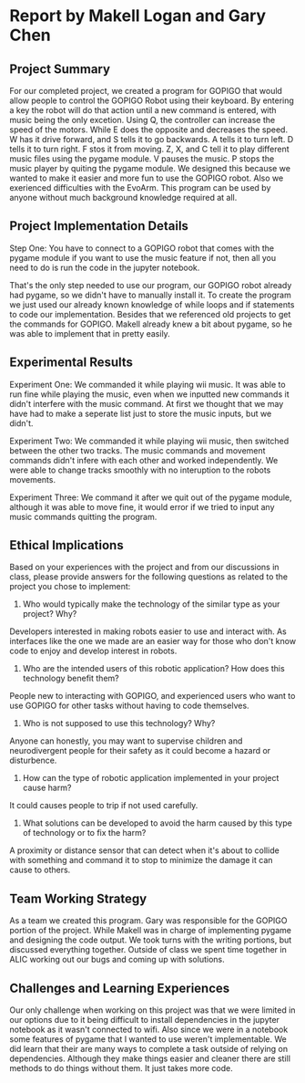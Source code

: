 # Report by Makell Logan and Gary Chen

## Project Summary

For our completed project, we created a program for GOPIGO that would allow people to control the GOPIGO Robot using their keyboard. By entering a key the robot will do that action until a new command is entered, with music being the only excetion. Using Q, the controller can increase the speed of the motors. While E does the opposite and decreases the speed. W has it drive forward, and S tells it to go backwards. A tells it to turn left. D tells it to turn right. F stos it from moving. Z, X, and C tell it to play different music files using the pygame module. V pauses the music. P stops the music player by quiting the pygame module. We designed this because we wanted to make it easier and more fun to use the GOPIGO robot. Also we exerienced difficulties with the EvoArm. This program can be used by anyone without much background knowledge required at all. 

## Project Implementation Details

Step One: You have to connect to a GOPIGO robot that comes with the pygame module if you want to use the music feature if not, then all you need to do is run the code in the jupyter notebook.

That's the only step needed to use our program, our GOPIGO robot already had pygame, so we didn't have to manually install it. To create the program we just used our already known knowledge of while loops and if statements to code our implementation. Besides that we referenced old projects to get the commands for GOPIGO. Makell already knew a bit about pygame, so he was able to implement that in pretty easily.

## Experimental Results

Experiment One: We commanded it while playing wii music. It was able to run fine while playing the music, even when we inputted new commands it didn't interfere with the music command. At first we thought that we may have had to make a seperate list just to store the music inputs, but we didn't.

Experiment Two: We commanded it while playing wii music, then switched between the other two tracks. The music commands and movement commands didn't infere with each other and worked independently. We were able to change tracks smoothly with no interuption to the robots movements.

Experiment Three: We command it after we quit out of the pygame module, although it was able to move fine, it would error if we tried to input any music commands quitting the program.

## Ethical Implications

Based on your experiences with the project and from our discussions in class, please provide answers for the following questions as related to the project you chose to implement:

1. Who would typically make the technology of the similar type as your project? Why?

Developers interested in making robots easier to use and interact with. As interfaces like the one we made are an easier way for those who don't know code to enjoy and develop interest in robots. 

1. Who are the intended users of this robotic application? How does this technology benefit them?

People new to interacting with GOPIGO, and experienced users who want to use GOPIGO for other tasks without having to code themselves.

1. Who is not supposed to use this technology? Why?

Anyone can honestly, you may want to supervise children and neurodivergent people for their safety as it could become a hazard or disturbence. 

1. How can the type of robotic application implemented in your project cause harm?

It could causes people to trip if not used carefully.

1. What solutions can be developed to avoid the harm caused by this type of technology or to fix the harm?

A proximity or distance sensor that can detect when it's about to collide with something and command it to stop to minimize the damage it can cause to others.

## Team Working Strategy

As a team we created this program. Gary was responsible for the GOPIGO portion of the project. While Makell was in charge of implementing pygame and designing the code output. We took turns with the writing portions, but discussed everything together. Outside of class we spent time together in ALIC working out our bugs and coming up with solutions.

## Challenges and Learning Experiences

Our only challenge when working on this project was that we were limited in our options due to it being difficult to install dependencies in the jupyter notebook as it wasn't connected to wifi. Also since we were in a notebook some features of pygame that I wanted to use weren't implementable. We did learn that their are many ways to complete a task outside of relying on dependencies. Although they make things easier and cleaner there are still methods to do things without them. It just takes more code.
